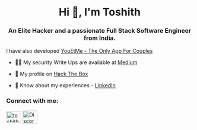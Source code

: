 <h1 align="center">Hi 👋, I'm Toshith</h1>
<h3 align="center">An Elite Hacker and a passionate Full Stack Software Engineer from India.</h3>
I have also developed <a href="https://play.google.com/store/apps/details?id=com.SyNexus.youetme">YouEtMe - The Only App For Couples</a>

- 👨‍💻 My security Write Ups are available at [Medium](https://toshith29.medium.com/)

- 🔭 My profile on [Hack The Box](https://app.hackthebox.com/profile/1290749)

- 📄 Know about my experiences - [LinkedIn](https://in.linkedin.com/in/toshith-yadav-816645265)

<h3 align="left">Connect with me:</h3>
<p align="left">
<a href="https://instagram.com/toshith29" target="blank"><img align="center" src="https://raw.githubusercontent.com/rahuldkjain/github-profile-readme-generator/master/src/images/icons/Social/instagram.svg" alt="toshith29" height="30" width="40" /></a>
<a href="https://discord.gg/C7PzCGab" target="blank">
  <img align="center" src="https://cdn.rawgit.com/NNTin/discord-logo/f4333344/src/assets/animateddiscord.svg" alt="Discord" height="35" width="40" />
</a>
</p>
